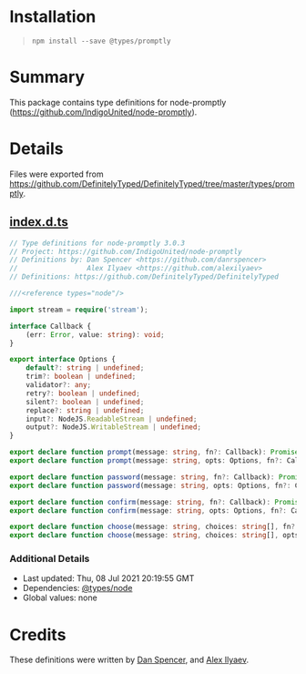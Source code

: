 # Installation
> `npm install --save @types/promptly`

# Summary
This package contains type definitions for node-promptly (https://github.com/IndigoUnited/node-promptly).

# Details
Files were exported from https://github.com/DefinitelyTyped/DefinitelyTyped/tree/master/types/promptly.
## [index.d.ts](https://github.com/DefinitelyTyped/DefinitelyTyped/tree/master/types/promptly/index.d.ts)
````ts
// Type definitions for node-promptly 3.0.3
// Project: https://github.com/IndigoUnited/node-promptly
// Definitions by: Dan Spencer <https://github.com/danrspencer>
//                 Alex Ilyaev <https://github.com/alexilyaev>
// Definitions: https://github.com/DefinitelyTyped/DefinitelyTyped

///<reference types="node"/>

import stream = require('stream');

interface Callback {
    (err: Error, value: string): void;
}

export interface Options {
    default?: string | undefined;
    trim?: boolean | undefined;
    validator?: any;
    retry?: boolean | undefined;
    silent?: boolean | undefined;
    replace?: string | undefined;
    input?: NodeJS.ReadableStream | undefined;
    output?: NodeJS.WritableStream | undefined;
}

export declare function prompt(message: string, fn?: Callback): Promise<string>;
export declare function prompt(message: string, opts: Options, fn?: Callback): Promise<string>;

export declare function password(message: string, fn?: Callback): Promise<string>;
export declare function password(message: string, opts: Options, fn?: Callback): Promise<string>;

export declare function confirm(message: string, fn?: Callback): Promise<boolean>;
export declare function confirm(message: string, opts: Options, fn?: Callback): Promise<boolean>;

export declare function choose(message: string, choices: string[], fn?: Callback): Promise<string>;
export declare function choose(message: string, choices: string[], opts: Options, fn?: Callback): Promise<string>;

````

### Additional Details
 * Last updated: Thu, 08 Jul 2021 20:19:55 GMT
 * Dependencies: [@types/node](https://npmjs.com/package/@types/node)
 * Global values: none

# Credits
These definitions were written by [Dan Spencer](https://github.com/danrspencer), and [Alex Ilyaev](https://github.com/alexilyaev).
